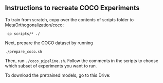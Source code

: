 ## Instructions to recreate COCO Experiments

To train from scratch, copy over the contents of scripts folder to MetaOrthogonalization/coco:

` cp scripts/* ./` <br>

Next, prepare the COCO dataset by running 

` ./prepare_coco.sh ` <br>

Then, run `./coco_pipeline.sh`. Follow the comments in the scripts to choose which subset of experiments you want to run. <br>

To download the pretrained models, go to this Drive: 
